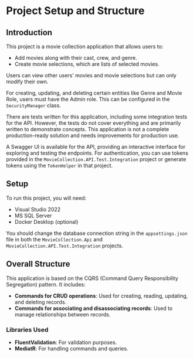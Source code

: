 # Project Setup and Structure

## Introduction

This project is a movie collection application that allows users to:

- Add movies along with their cast, crew, and genre.
- Create movie selections, which are lists of selected movies.

Users can view other users' movies and movie selections but can only modify their own.

For creating, updating, and deleting certain entities like Genre and Movie Role, users must have the Admin role. This can be configured in the `SecurityManager` class.

There are tests written for this application, including some integration tests for the API. However, the tests do not cover everything and are primarily written to demonstrate concepts. This application is not a complete production-ready solution and needs improvements for production use.

A Swagger UI is available for the API, providing an interactive interface for exploring and testing the endpoints. For authentication, you can use tokens provided in the `MovieCollection.API.Test.Integration` project or generate tokens using the `TokenHelper` in that project.

## Setup

To run this project, you will need:

- Visual Studio 2022
- MS SQL Server
- Docker Desktop (optional)

You should change the database connection string in the `appsettings.json` file in both the `MovieCollection.Api` and `MovieCollection.API.Test.Integration` projects.

## Overall Structure

This application is based on the CQRS (Command Query Responsibility Segregation) pattern. It includes:

- **Commands for CRUD operations**: Used for creating, reading, updating, and deleting records.
- **Commands for associating and disassociating records**: Used to manage relationships between records.

### Libraries Used

- **FluentValidation**: For validation purposes.
- **MediatR**: For handling commands and queries.